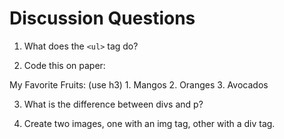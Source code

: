 # Discussion Questions

1. What does the ```<ul>``` tag do?

2. Code this on paper: 

  My Favorite Fruits:  (use h3)
    1. Mangos
    2. Oranges
    3. Avocados

3. What is the difference between divs and p?

4. Create two images, one with an img tag, other with a div tag.


